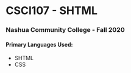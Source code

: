 # CSCI107 - SHTML

### Nashua Community College - Fall 2020

#### Primary Languages Used:
- SHTML
- CSS
